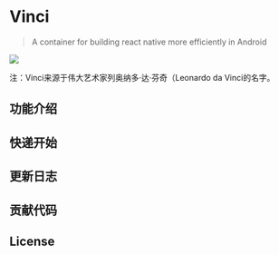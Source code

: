 # Vinci

>A container for building react native more efficiently in Android

<img src="https://github.com/guoxiaoxing/vinci/raw/master/art/vinci_logo.jpg"/>

注：Vinci来源于伟大艺术家列奥纳多·达·芬奇（Leonardo da Vinci的名字。

## 功能介绍

## 快递开始

## 更新日志

## 贡献代码

## License